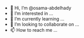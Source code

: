 - 👋 Hi, I’m @osama-abdelhady
- 👀 I’m interested in ...
- 🌱 I’m currently learning ...
- 💞️ I’m looking to collaborate on ...
- 📫 How to reach me ...

<!---
osama-abdelhady/osama-abdelhady is a ✨ special ✨ repository because its `README.md` (this file) appears on your GitHub profile.
You can click the Preview link to take a look at your changes.
--->
